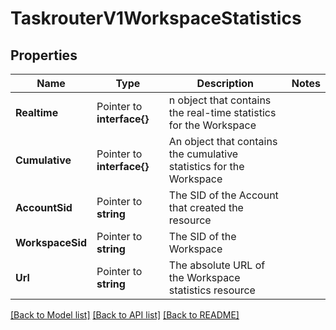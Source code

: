 # TaskrouterV1WorkspaceStatistics

## Properties

Name | Type | Description | Notes
------------ | ------------- | ------------- | -------------
**Realtime** | Pointer to **interface{}** | n object that contains the real-time statistics for the Workspace |
**Cumulative** | Pointer to **interface{}** | An object that contains the cumulative statistics for the Workspace |
**AccountSid** | Pointer to **string** | The SID of the Account that created the resource |
**WorkspaceSid** | Pointer to **string** | The SID of the Workspace |
**Url** | Pointer to **string** | The absolute URL of the Workspace statistics resource |

[[Back to Model list]](../README.md#documentation-for-models) [[Back to API list]](../README.md#documentation-for-api-endpoints) [[Back to README]](../README.md)


